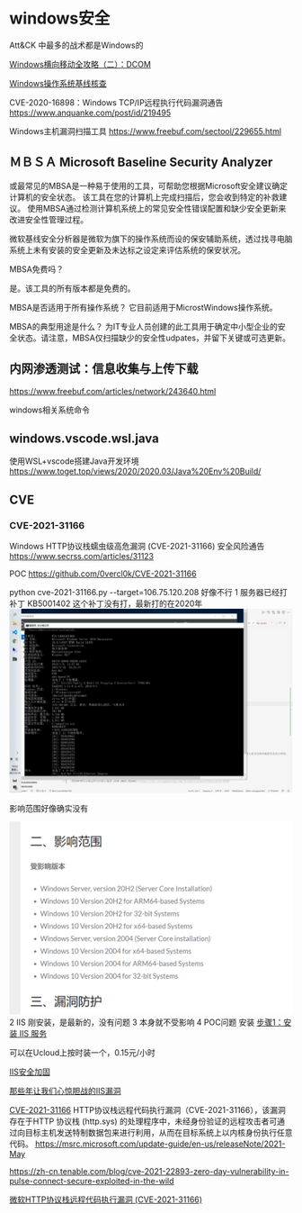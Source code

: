 # windows安全


Att&CK 中最多的战术都是Windows的

[Windows横向移动全攻略（二）：DCOM](https://www.anquanke.com/post/id/217928)

[Windows操作系统基线核查](https://www.freebuf.com/articles/system/249783.html)


CVE-2020-16898：Windows TCP/IP远程执行代码漏洞通告
https://www.anquanke.com/post/id/219495

Windows主机漏洞扫描工具
https://www.freebuf.com/sectool/229655.html

## ＭＢＳＡ Microsoft Baseline Security Analyzer

或最常见的MBSA是一种易于使用的工具，可帮助您根据Microsoft安全建议确定计算机的安全状态。
该工具在您的计算机上完成扫描后，您会收到特定的补救建议。
使用MBSA通过检测计算机系统上的常见安全性错误配置和缺少安全更新来改进安全性管理过程。

微软基线安全分析器是微软为旗下的操作系统而设的保安辅助系统，透过找寻电脑系统上未有安装的安全更新及未达标之设定来评估系统的保安状况。

MBSA免费吗？

是。该工具的所有版本都是免费的。

MBSA是否适用于所有操作系统？
它目前适用于MicrostWindows操作系统。

MBSA的典型用途是什么？
为IT专业人员创建的此工具用于确定中小型企业的安全状态。请注意，MBSA仅扫描缺少的安全性udpates，并留下关键或可选更新。

## 内网渗透测试：信息收集与上传下载
https://www.freebuf.com/articles/network/243640.html

windows相关系统命令

## windows.vscode.wsl.java

使用WSL+vscode搭建Java开发环境
https://www.toget.top/views/2020/2020.03/Java%20Env%20Build/


## CVE

### CVE-2021-31166

Windows HTTP协议栈蠕虫级高危漏洞 (CVE-2021-31166) 安全风险通告
https://www.secrss.com/articles/31123

POC https://github.com/0vercl0k/CVE-2021-31166

python cve-2021-31166.py --target=106.75.120.208
好像不行
1 服务器已经打补丁 KB5001402 这个补丁没有打，最新打的在2020年
  ![](images/2021-05-18-10-52-24.png)

  影响范围好像确实没有
  
  ![](images/2021-05-18-10-53-04.png)
2 IIS 刚安装，是最新的，没有问题
3 本身就不受影响
4 POC问题
安装
[步骤1：安装 IIS 服务](https://cloud.tencent.com/document/product/213/2755)

可以在Ucloud上按时装一个，0.15元/小时

[IIS安全加固](https://cloud.tencent.com/developer/article/1614131)

[那些年让我们心惊胆战的IIS漏洞](https://www.secpulse.com/archives/82410.html)

[CVE-2021-31166](http://blog.nsfocus.net/cve-2021-31166/)
HTTP协议栈远程代码执行漏洞（CVE-2021-31166），该漏洞存在于HTTP 协议栈 (http.sys) 的处理程序中，未经身份验证的远程攻击者可通过向目标主机发送特制数据包来进行利用，从而在目标系统上以内核身份执行任意代码。
https://msrc.microsoft.com/update-guide/en-us/releaseNote/2021-May

<https://zh-cn.tenable.com/blog/cve-2021-22893-zero-day-vulnerability-in-pulse-connect-secure-exploited-in-the-wild>

[微软HTTP协议栈远程代码执行漏洞 (CVE-2021-31166)](https://poc.shuziguanxing.com/?#/publicIssueInfo#issueId=4018)
